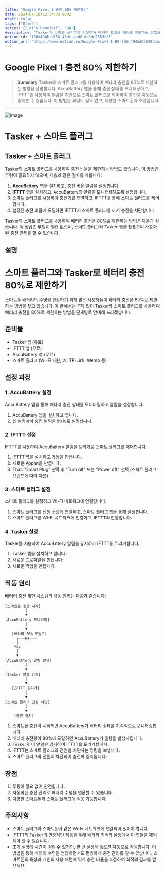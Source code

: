 ```yaml
---
title: "Google Pixel 1 충전 80% 제한하기"
date: 2024-07-18T12:34:00.000Z
draft: false
tags: ["Other"]
series: ["Let's Homelab!", "HW"]
description: "Tasker와 스마트 플러그를 사용하여 배터리 충전을 80%로 제한하는 방법을 설명합니다. AccuBattery 앱을 통해 충전 상태를 모니터링하고, IFTTT를 사용하여 알림을 기반으로 스마트 플러그를 제어하여 충전을 자동으로 중지할 수 있습니다. 이 방법은 루팅이 필요 없고, 다양한 스마트폰과 호환됩니다."
notion_id: "f36d494b-d658-48dc-aad0-da5de2663c85"
notion_url: "https://www.notion.so/Google-Pixel-1-80-f36d494bd65848dcaad0da5de2663c85"
---
```


# Google Pixel 1 충전 80% 제한하기

> **Summary**
> Tasker와 스마트 플러그를 사용하여 배터리 충전을 80%로 제한하는 방법을 설명합니다. AccuBattery 앱을 통해 충전 상태를 모니터링하고, IFTTT를 사용하여 알림을 기반으로 스마트 플러그를 제어하여 충전을 자동으로 중지할 수 있습니다. 이 방법은 루팅이 필요 없고, 다양한 스마트폰과 호환됩니다.

---

![Image](https://prod-files-secure.s3.us-west-2.amazonaws.com/09ccd4d5-876c-4bba-bbdf-cc77a0a11257/f76881f6-006b-47a3-b913-e07e1a043609/Untitled.webp?X-Amz-Algorithm=AWS4-HMAC-SHA256&X-Amz-Content-Sha256=UNSIGNED-PAYLOAD&X-Amz-Credential=ASIAZI2LB466S6EK66LY%2F20250724%2Fus-west-2%2Fs3%2Faws4_request&X-Amz-Date=20250724T080837Z&X-Amz-Expires=3600&X-Amz-Security-Token=IQoJb3JpZ2luX2VjEAAaCXVzLXdlc3QtMiJIMEYCIQCOgMJ4r%2FQSJI2oi4sZWythk%2BJnMh2KrftHcubi7ug2TgIhANdC0lIcloy40nrzpoUi6ywMnzJj5hng4qiuCZ1%2FcgIWKv8DCCkQABoMNjM3NDIzMTgzODA1IgyISAv2eXSWv6IPE1Eq3ANXdENdBLqP%2BeVG8FDNoghO%2FiDfqPRLN9cbmN2xFalwe7g%2FUDPxKyx8P%2FYNUfRrNshmvnFX6nD7U%2F4bMvTJouNAOOPrw5GnQi7K94XKkCY2Ne2rfP7ubic1%2BtsoFz1TowT1u%2Bibq2PWN8BkzxyQDBPWPvVNEktA8hW%2FPv8paL%2BIqtGl7bXlbHx2PwgdHm6xj%2BssN4T7dKnoYdj62n2CX38F2UC997oYXe1l2%2Blvg%2BUkaR1EIAVFKagG3ef4DXM%2BIGqEdtezXws1EkbujuAdD9iD6FC2Hx5ae1xwglxcrAb0GerPDeVYPch06S0KJgvyc%2FbEHTJRz2wzo7LtXQ1XEC27ash0TzH4UYjTnaHNHJSxU68RV1VSPqoNrFliLXlY7P%2BgY2Wm7KdXToD6WARTspMAfUu32TkHhmbcE5QMxkPQbGra8ZGKpWH0HbvRxV9YcDyeLtG8wFDz6RaaCMnNzX%2FSqrdTEvkqSYj8Q05UauWqcH9RCgTjUAqs0AjfjebZiGfA%2BOL%2FpUIYeNzfDRTYcPsctUgUdSdfIHPRBfOjevK%2B6mDJgQw%2BTxvgmmTsjrwi38NnIqk4%2FjBLdyp%2ByLpd8z8%2BPL%2Bsf6u%2BXc1hU%2FA1FOB0N94OVRM0%2FcJ5c517DTDIz4fEBjqkATNM481WimLQIuKoKfSgN0Cy2Bvq8PqYQrjBEakmqv9dPuskAFD59P99idDz9d3OWuUFCcK7tJnDByxXdVPsxDx4KEbAFcQrEsbMCu39uGNAeD%2Bj7t9UmAFOEF0p6GjYvaNkhDxvL1ijbOgYIvDTfnIx%2BBtszBxJJtXg%2BhSM2jcSny3UbpIO0GHBsfbRzVLJoV8rmr7YFzSFPhJIABJkoHuBNBvI&X-Amz-Signature=bd988a4d2e1109cce66c1b4c30feb254cfd2ad99900a7cb56eaeb015ed30f160&X-Amz-SignedHeaders=host&x-amz-checksum-mode=ENABLED&x-id=GetObject)

# **Tasker + 스마트 플러그**

## **Tasker + 스마트 플러그**

Tasker와 스마트 플러그를 사용하여 충전 비율을 제한하는 방법도 있습니다. 이 방법은 루팅이 필요하지 않으며, 다음과 같은 절차를 따릅니다:

1. **AccuBattery** 앱을 설치하고, 충전 비율 알림을 설정합니다.
1. **IFTTT** 앱을 설치하고, AccuBattery의 알림을 모니터링하도록 설정합니다.
1. 스마트 플러그를 사용하여 충전기를 연결하고, IFTTT를 통해 스마트 플러그를 제어합니다.
1. 설정된 충전 비율에 도달하면 IFTTT가 스마트 플러그를 꺼서 충전을 차단합니다

Tasker와 스마트 플러그를 사용하여 배터리 충전을 80%로 제한하는 방법은 다음과 같습니다. 이 방법은 루팅이 필요 없으며, 스마트 플러그와 Tasker 앱을 활용하여 자동화된 충전 관리를 할 수 있습니다.

## 설명

# 스마트 플러그와 Tasker로 배터리 충전 80%로 제한하기

스마트폰 배터리의 수명을 연장하기 위해 많은 사용자들이 배터리 충전을 80%로 제한하는 방법을 찾고 있습니다. 이 글에서는 루팅 없이 Tasker와 스마트 플러그를 사용하여 배터리 충전을 80%로 제한하는 방법을 단계별로 안내해 드리겠습니다.

## 준비물

- Tasker 앱 (유료)
- IFTTT 앱 (무료)
- AccuBattery 앱 (무료)
- 스마트 플러그 (Wi-Fi 지원, 예: TP-Link, Wemo 등)
## 설정 과정

### 1. AccuBattery 설정

AccuBattery 앱을 통해 배터리 충전 상태를 모니터링하고 알림을 설정합니다.

1. AccuBattery 앱을 설치하고 엽니다.
1. 앱 설정에서 충전 알림을 80%로 설정합니다.
### 2. IFTTT 설정

IFTTT를 사용하여 AccuBattery 알림을 트리거로 스마트 플러그를 제어합니다.

1. IFTTT 앱을 설치하고 계정을 만듭니다.
1. 새로운 Applet을 만듭니다:
1. That: "Smart Plug" 선택 후 "Turn off" 또는 "Power off" 선택 (스마트 플러그 브랜드에 따라 다름)
### 3. 스마트 플러그 설정

스마트 플러그를 설정하고 Wi-Fi 네트워크에 연결합니다.

1. 스마트 플러그를 전원 소켓에 연결하고, 스마트 플러그 앱을 통해 설정합니다.
1. 스마트 플러그를 Wi-Fi 네트워크에 연결하고, IFTTT와 연동합니다.
### 4. Tasker 설정

Tasker를 사용하여 AccuBattery 알림을 감지하고 IFTTT를 트리거합니다.

1. Tasker 앱을 설치하고 엽니다.
1. 새로운 프로파일을 만듭니다:
1. 새로운 작업을 만듭니다:
## 작동 원리

배터리 충전 제한 시스템의 작동 원리는 다음과 같습니다:

```plain text
[스마트폰 충전 시작]
         │
         ▼
[AccuBattery 모니터링]
         │
         ▼
   [배터리 80% 도달?]
     ┌───No───┘
     │
    Yes
     │
     ▼
[AccuBattery 알림 발생]
         │
         ▼
[Tasker 알림 감지]
         │
         ▼
   [IFTTT 트리거]
         │
         ▼
[스마트 플러그 전원 차단]
         │
         ▼
    [충전 중지]

```

1. 스마트폰 충전이 시작되면 AccuBattery가 배터리 상태를 지속적으로 모니터링합니다.
1. 배터리 충전량이 80%에 도달하면 AccuBattery가 알림을 발생시킵니다.
1. Tasker가 이 알림을 감지하여 IFTTT를 트리거합니다.
1. IFTTT는 스마트 플러그의 전원을 차단하는 명령을 보냅니다.
1. 스마트 플러그의 전원이 차단되어 충전이 중지됩니다.
## 장점

1. 루팅이 필요 없어 안전합니다.
1. 자동화된 충전 관리로 배터리 수명을 연장할 수 있습니다.
1. 다양한 스마트폰과 스마트 플러그에 적용 가능합니다.
## 주의사항

- 스마트 플러그와 스마트폰이 같은 Wi-Fi 네트워크에 연결되어 있어야 합니다.
- IFTTT와 Tasker의 안정적인 작동을 위해 배터리 최적화 설정에서 이 앱들을 제외해야 할 수 있습니다.
- 초기 설정에 시간이 걸릴 수 있지만, 한 번 설정해 놓으면 자동으로 작동합니다.
이 방법을 통해 배터리 수명을 연장하면서도 편리하게 충전 관리를 할 수 있습니다. 스마트폰의 특성과 개인의 사용 패턴에 맞게 충전 비율을 조정하여 최적의 결과를 얻으세요.

